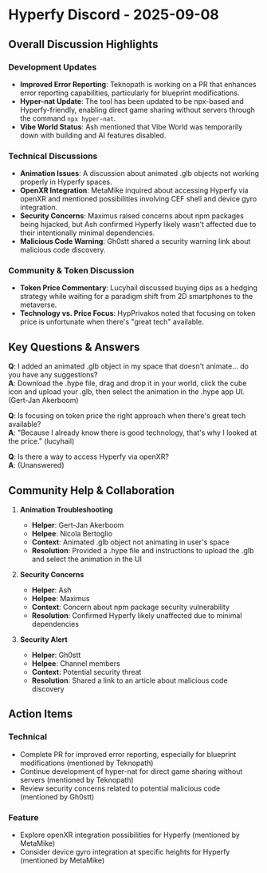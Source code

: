 # Hyperfy Discord - 2025-09-08

## Overall Discussion Highlights

### Development Updates
- **Improved Error Reporting**: Teknopath is working on a PR that enhances error reporting capabilities, particularly for blueprint modifications.
- **Hyper-nat Update**: The tool has been updated to be npx-based and Hyperfy-friendly, enabling direct game sharing without servers through the command `npx hyper-nat`.
- **Vibe World Status**: Ash mentioned that Vibe World was temporarily down with building and AI features disabled.

### Technical Discussions
- **Animation Issues**: A discussion about animated .glb objects not working properly in Hyperfy spaces.
- **OpenXR Integration**: MetaMike inquired about accessing Hyperfy via openXR and mentioned possibilities involving CEF shell and device gyro integration.
- **Security Concerns**: Maximus raised concerns about npm packages being hijacked, but Ash confirmed Hyperfy likely wasn't affected due to their intentionally minimal dependencies.
- **Malicious Code Warning**: Gh0stt shared a security warning link about malicious code discovery.

### Community & Token Discussion
- **Token Price Commentary**: Lucyhail discussed buying dips as a hedging strategy while waiting for a paradigm shift from 2D smartphones to the metaverse.
- **Technology vs. Price Focus**: HypPrivakos noted that focusing on token price is unfortunate when there's "great tech" available.

## Key Questions & Answers

**Q**: I added an animated .glb object in my space that doesn't animate... do you have any suggestions?  
**A**: Download the .hype file, drag and drop it in your world, click the cube icon and upload your .glb, then select the animation in the .hype app UI. (Gert-Jan Akerboom)

**Q**: Is focusing on token price the right approach when there's great tech available?  
**A**: "Because I already know there is good technology, that's why I looked at the price." (lucyhail)

**Q**: Is there a way to access Hyperfy via openXR?  
**A**: (Unanswered)

## Community Help & Collaboration

1. **Animation Troubleshooting**
   - **Helper**: Gert-Jan Akerboom
   - **Helpee**: Nicola Bertoglio
   - **Context**: Animated .glb object not animating in user's space
   - **Resolution**: Provided a .hype file and instructions to upload the .glb and select the animation in the UI

2. **Security Concerns**
   - **Helper**: Ash
   - **Helpee**: Maximus
   - **Context**: Concern about npm package security vulnerability
   - **Resolution**: Confirmed Hyperfy likely unaffected due to minimal dependencies

3. **Security Alert**
   - **Helper**: Gh0stt
   - **Helpee**: Channel members
   - **Context**: Potential security threat
   - **Resolution**: Shared a link to an article about malicious code discovery

## Action Items

### Technical
- Complete PR for improved error reporting, especially for blueprint modifications (mentioned by Teknopath)
- Continue development of hyper-nat for direct game sharing without servers (mentioned by Teknopath)
- Review security concerns related to potential malicious code (mentioned by Gh0stt)

### Feature
- Explore openXR integration possibilities for Hyperfy (mentioned by MetaMike)
- Consider device gyro integration at specific heights for Hyperfy (mentioned by MetaMike)